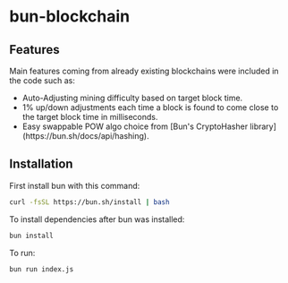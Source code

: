 # bun-blockchain

## Features

Main features coming from already existing blockchains were included in the code such as:

<ul>
 <li>Auto-Adjusting mining difficulty based on target block time.</li>
 <li>1% up/down adjustments each time a block is found to come close to the target block time in milliseconds.</li>
 <li>Easy swappable POW algo choice from [Bun's CryptoHasher library](https://bun.sh/docs/api/hashing).</li>
</ul>

## Installation

First install bun with this command:

```bash
curl -fsSL https://bun.sh/install | bash
```

To install dependencies after bun was installed:

```bash
bun install
```

To run:

```bash
bun run index.js
```
